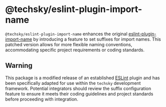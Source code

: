# @techsky/eslint-plugin-import-name

`@techsky/eslint-plugin-import-name` enhances the original [eslint-plugin-import-name](https://github.com/R1ON/eslint-plugin-import-name) by introducing a feature to set suffixes for import names. This patched version allows for more flexible naming conventions, accommodating specific project requirements or coding standards.

## Warning

This package is a modified release of an established [ESLint](https://eslint.org/) plugin and has been specifically adapted for use within the `techsky` development framework. Potential integrators should review the suffix configuration feature to ensure it meets their coding guidelines and project standards before proceeding with integration.
